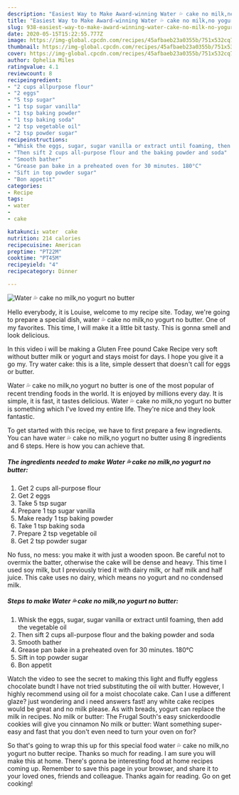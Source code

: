```yaml
---
description: "Easiest Way to Make Award-winning Water 💦 cake no milk,no yogurt no butter"
title: "Easiest Way to Make Award-winning Water 💦 cake no milk,no yogurt no butter"
slug: 938-easiest-way-to-make-award-winning-water-cake-no-milk-no-yogurt-no-butter
date: 2020-05-15T15:22:55.777Z
image: https://img-global.cpcdn.com/recipes/45afbaeb23a0355b/751x532cq70/water-💦-cake-no-milkno-yogurt-no-butter-recipe-main-photo.jpg
thumbnail: https://img-global.cpcdn.com/recipes/45afbaeb23a0355b/751x532cq70/water-💦-cake-no-milkno-yogurt-no-butter-recipe-main-photo.jpg
cover: https://img-global.cpcdn.com/recipes/45afbaeb23a0355b/751x532cq70/water-💦-cake-no-milkno-yogurt-no-butter-recipe-main-photo.jpg
author: Ophelia Miles
ratingvalue: 4.1
reviewcount: 8
recipeingredient:
- "2 cups allpurpose flour"
- "2 eggs"
- "5 tsp sugar"
- "1 tsp sugar vanilla"
- "1 tsp baking powder"
- "1 tsp baking soda"
- "2 tsp vegetable oil"
- "2 tsp powder sugar"
recipeinstructions:
- "Whisk the eggs, sugar, sugar vanilla or extract until foaming, then add the vegetable oil"
- "Then sift 2 cups all-purpose flour and the baking powder and soda"
- "Smooth bather"
- "Grease pan bake in a preheated oven for 30 minutes. 180°C"
- "Sift in top powder sugar"
- "Bon appetit"
categories:
- Recipe
tags:
- water
- 
- cake

katakunci: water  cake 
nutrition: 214 calories
recipecuisine: American
preptime: "PT22M"
cooktime: "PT45M"
recipeyield: "4"
recipecategory: Dinner

---
```



![Water 💦 cake no milk,no yogurt no butter](https://img-global.cpcdn.com/recipes/45afbaeb23a0355b/751x532cq70/water-💦-cake-no-milkno-yogurt-no-butter-recipe-main-photo.jpg)

Hello everybody, it is Louise, welcome to my recipe site. Today, we're going to prepare a special dish, water 💦 cake no milk,no yogurt no butter. One of my favorites. This time, I will make it a little bit tasty. This is gonna smell and look delicious.

In this video i will be making a Gluten Free pound Cake Recipe very soft without butter milk or yogurt and stays moist for days. I hope you give it a go my. Try water cake: this is a lite, simple dessert that doesn&#39;t call for eggs or butter.

Water 💦 cake no milk,no yogurt no butter is one of the most popular of recent trending foods in the world. It is enjoyed by millions every day. It is simple, it is fast, it tastes delicious. Water 💦 cake no milk,no yogurt no butter is something which I've loved my entire life. They're nice and they look fantastic.


To get started with this recipe, we have to first prepare a few ingredients. You can have water 💦 cake no milk,no yogurt no butter using 8 ingredients and 6 steps. Here is how you can achieve that.

<!--inarticleads1-->

##### The ingredients needed to make Water 💦 cake no milk,no yogurt no butter:

1. Get 2 cups all-purpose flour
1. Get 2 eggs
1. Take 5 tsp sugar
1. Prepare 1 tsp sugar vanilla
1. Make ready 1 tsp baking powder
1. Take 1 tsp baking soda
1. Prepare 2 tsp vegetable oil
1. Get 2 tsp powder sugar


No fuss, no mess: you make it with just a wooden spoon. Be careful not to overmix the batter, otherwise the cake will be dense and heavy. This time I used soy milk, but I previously tried it with dairy milk, or half milk and half juice. This cake uses no dairy, which means no yogurt and no condensed milk. 

<!--inarticleads2-->

##### Steps to make Water 💦 cake no milk,no yogurt no butter:

1. Whisk the eggs, sugar, sugar vanilla or extract until foaming, then add the vegetable oil
1. Then sift 2 cups all-purpose flour and the baking powder and soda
1. Smooth bather
1. Grease pan bake in a preheated oven for 30 minutes. 180°C
1. Sift in top powder sugar
1. Bon appetit


Watch the video to see the secret to making this light and fluffy eggless chocolate bundt I have not tried substituting the oil with butter. However, I highly recommend using oil for a moist chocolate cake. Can I use a different glaze? just wondering and i need answers fast! any white cake recipes would be great and no milk please. As with breads, yogurt can replace the milk in recipes. No milk or butter: The Frugal South&#39;s easy snickerdoodle cookies will give you cinnamon No milk or butter: Want something super-easy and fast that you don&#39;t even need to turn your oven on for? 

So that's going to wrap this up for this special food water 💦 cake no milk,no yogurt no butter recipe. Thanks so much for reading. I am sure you will make this at home. There's gonna be interesting food at home recipes coming up. Remember to save this page in your browser, and share it to your loved ones, friends and colleague. Thanks again for reading. Go on get cooking!
